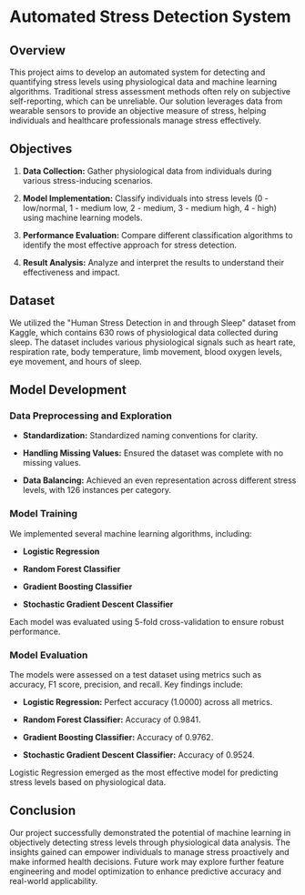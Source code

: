 
# Automated Stress Detection System



## Overview



This project aims to develop an automated system for detecting and quantifying stress levels using physiological data and machine learning algorithms. Traditional stress assessment methods often rely on subjective self-reporting, which can be unreliable. Our solution leverages data from wearable sensors to provide an objective measure of stress, helping individuals and healthcare professionals manage stress effectively.



## Objectives



1. **Data Collection:** Gather physiological data from individuals during various stress-inducing scenarios.

2. **Model Implementation:** Classify individuals into stress levels (0 - low/normal, 1 - medium low, 2 - medium, 3 - medium high, 4 - high) using machine learning models.

3. **Performance Evaluation:** Compare different classification algorithms to identify the most effective approach for stress detection.

4. **Result Analysis:** Analyze and interpret the results to understand their effectiveness and impact.



## Dataset



We utilized the "Human Stress Detection in and through Sleep" dataset from Kaggle, which contains 630 rows of physiological data collected during sleep. The dataset includes various physiological signals such as heart rate, respiration rate, body temperature, limb movement, blood oxygen levels, eye movement, and hours of sleep.



## Model Development



### Data Preprocessing and Exploration



- **Standardization:** Standardized naming conventions for clarity.

- **Handling Missing Values:** Ensured the dataset was complete with no missing values.

- **Data Balancing:** Achieved an even representation across different stress levels, with 126 instances per category.



### Model Training



We implemented several machine learning algorithms, including:



- **Logistic Regression**

- **Random Forest Classifier**

- **Gradient Boosting Classifier**

- **Stochastic Gradient Descent Classifier**



Each model was evaluated using 5-fold cross-validation to ensure robust performance.



### Model Evaluation



The models were assessed on a test dataset using metrics such as accuracy, F1 score, precision, and recall. Key findings include:



- **Logistic Regression:** Perfect accuracy (1.0000) across all metrics.

- **Random Forest Classifier:** Accuracy of 0.9841.

- **Gradient Boosting Classifier:** Accuracy of 0.9762.

- **Stochastic Gradient Descent Classifier:** Accuracy of 0.9524.



Logistic Regression emerged as the most effective model for predicting stress levels based on physiological data.







## Conclusion



Our project successfully demonstrated the potential of machine learning in objectively detecting stress levels through physiological data analysis. The insights gained can empower individuals to manage stress proactively and make informed health decisions. Future work may explore further feature engineering and model optimization to enhance predictive accuracy and real-world applicability.
